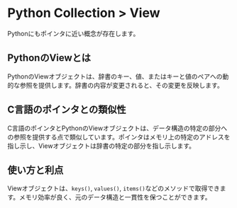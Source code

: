 # Python Collection > View

Pythonにもポインタに近い概念が存在します。
 
## PythonのViewとは
PythonのViewオブジェクトは、辞書のキー、値、またはキーと値のペアへの動的な参照を提供します。辞書の内容が変更されると、その変更を反映します。

## C言語のポインタとの類似性
C言語のポインタとPythonのViewオブジェクトは、データ構造の特定の部分への参照を提供する点で類似しています。ポインタはメモリ上の特定のアドレスを指し示し、Viewオブジェクトは辞書の特定の部分を指し示します。

## 使い方と利点
Viewオブジェクトは、`keys()`, `values()`, `items()`などのメソッドで取得できます。メモリ効率が良く、元のデータ構造と一貫性を保つことができます。

[^1]: Python公式ドキュメント : [https://docs.python.org/3/library/stdtypes.html#dict-views](https://docs.python.org/3/library/stdtypes.html#dict-views)[^1]
